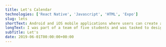 ```yaml
---
title: Let's Calendar
technologies: ['React Native', 'Javascript', 'HTML', 'Expo']
slug: lets
shortText: Android and iOS mobile applications where users can create and manage calendar events. Hosts can easily invite other attendants using a simple link.
longText: I was part of a team of five students and was tasked to design and develop a mobile application for calendar events. My responsibilities were creating front-end pages and functionalities such as invite, landing, and home pages as well as contact importing and API requesting.
subTitle: Let's
date: 2019-06-01T00:00:00+00:00
---
```

